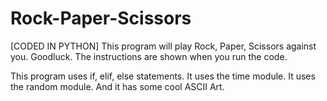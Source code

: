 # Rock-Paper-Scissors
[CODED IN PYTHON]
This program will play Rock, Paper, Scissors against you. Goodluck.
The instructions are shown when you run the code. 

This program uses if, elif, else statements. 
It uses the time module.
It uses the random module.
And it has some cool ASCII Art.
